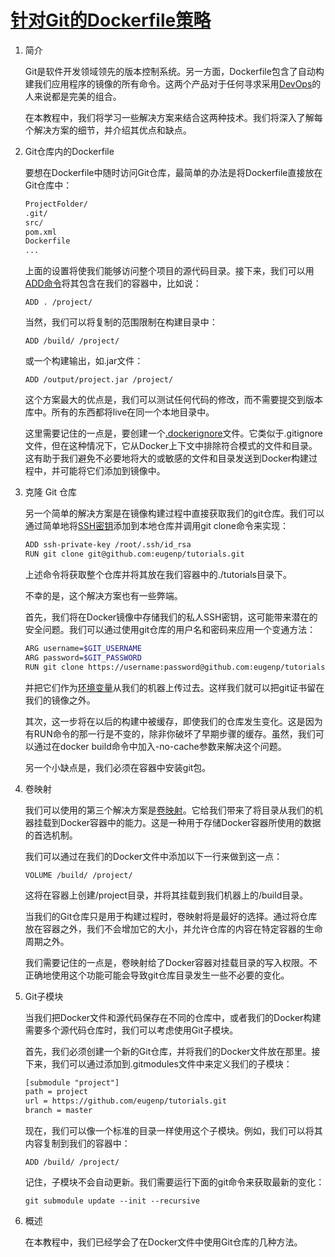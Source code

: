 # [针对Git的Dockerfile策略](https://www.baeldung.com/ops/dockerfile-git-strategies)

1. 简介

    Git是软件开发领域领先的版本控制系统。另一方面，Dockerfile包含了自动构建我们应用程序的镜像的所有命令。这两个产品对于任何寻求采用[DevOps](https://www.baeldung.com/ops/devops-overview)的人来说都是完美的组合。

    在本教程中，我们将学习一些解决方案来结合这两种技术。我们将深入了解每个解决方案的细节，并介绍其优点和缺点。

2. Git仓库内的Dockerfile

    要想在Dockerfile中随时访问Git仓库，最简单的办法是将Dockerfile直接放在Git仓库中：

    ```txt
    ProjectFolder/
    .git/
    src/
    pom.xml
    Dockerfile
    ...
    ```

    上面的设置将使我们能够访问整个项目的源代码目录。接下来，我们可以用[ADD命令](https://www.baeldung.com/ops/docker-copy-add)将其包含在我们的容器中，比如说：

    `ADD . /project/`

    当然，我们可以将复制的范围限制在构建目录中：

    `ADD /build/ /project/`

    或一个构建输出，如.jar文件：

    `ADD /output/project.jar /project/`

    这个方案最大的优点是，我们可以测试任何代码的修改，而不需要提交到版本库中。所有的东西都将live在同一个本地目录中。

    这里需要记住的一点是，要创建一个[.dockerignore](https://docs.docker.com/engine/reference/builder/#dockerignore-file)文件。它类似于.gitignore文件，但在这种情况下，它从Docker上下文中排除符合模式的文件和目录。这有助于我们避免不必要地将大的或敏感的文件和目录发送到Docker构建过程中，并可能将它们添加到镜像中。

3. 克隆 Git 仓库

    另一个简单的解决方案是在镜像构建过程中直接获取我们的git仓库。我们可以通过简单地将[SSH密钥](https://www.baeldung.com/linux/generating-ssh-keys-in-linux)添加到本地仓库并调用git clone命令来实现：

    ```zsh
    ADD ssh-private-key /root/.ssh/id_rsa
    RUN git clone git@github.com:eugenp/tutorials.git
    ```

    上述命令将获取整个仓库并将其放在我们容器中的./tutorials目录下。

    不幸的是，这个解决方案也有一些弊端。

    首先，我们将在Docker镜像中存储我们的私人SSH密钥，这可能带来潜在的安全问题。我们可以通过使用git仓库的用户名和密码来应用一个变通方法：

    ```bash
    ARG username=$GIT_USERNAME
    ARG password=$GIT_PASSWORD
    RUN git clone https://username:password@github.com:eugenp/tutorials.git
    ```

    并把它们作为[环境变量](https://www.baeldung.com/ops/docker-container-environment-variables)从我们的机器上传过去。这样我们就可以把git证书留在我们的镜像之外。

    其次，这一步将在以后的构建中被缓存，即使我们的仓库发生变化。这是因为有RUN命令的那一行是不变的，除非你破坏了早期步骤的缓存。虽然，我们可以通过在docker build命令中加入-no-cache参数来解决这个问题。

    另一个小缺点是，我们必须在容器中安装git包。

4. 卷映射

    我们可以使用的第三个解决方案是[卷映射](https://www.baeldung.com/ops/docker-volumes)。它给我们带来了将目录从我们的机器挂载到Docker容器中的能力。这是一种用于存储Docker容器所使用的数据的首选机制。

    我们可以通过在我们的Docker文件中添加以下一行来做到这一点：

    `VOLUME /build/ /project/`

    这将在容器上创建/project目录，并将其挂载到我们机器上的/build目录。

    当我们的Git仓库只是用于构建过程时，卷映射将是最好的选择。通过将仓库放在容器之外，我们不会增加它的大小，并允许仓库的内容在特定容器的生命周期之外。

    我们需要记住的一点是，卷映射给了Docker容器对挂载目录的写入权限。不正确地使用这个功能可能会导致git仓库目录发生一些不必要的变化。

5. Git子模块

    当我们把Docker文件和源代码保存在不同的仓库中，或者我们的Docker构建需要多个源代码仓库时，我们可以考虑使用Git子模块。

    首先，我们必须创建一个新的Git仓库，并将我们的Docker文件放在那里。接下来，我们可以通过添加到.gitmodules文件中来定义我们的子模块：

    ```txt
    [submodule "project"]
    path = project
    url = https://github.com/eugenp/tutorials.git
    branch = master
    ```

    现在，我们可以像一个标准的目录一样使用这个子模块。例如，我们可以将其内容复制到我们的容器中：

    `ADD /build/ /project/`

    记住，子模块不会自动更新。我们需要运行下面的git命令来获取最新的变化：

    `git submodule update --init --recursive`

6. 概述

    在本教程中，我们已经学会了在Docker文件中使用Git仓库的几种方法。
